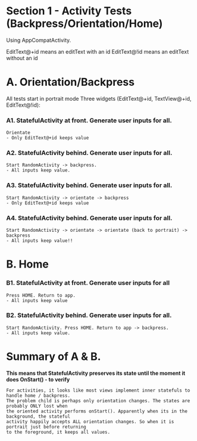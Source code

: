 

# Section 1 - Activity Tests (Backpress/Orientation/Home)

Using AppCompatActivity.

EditText@+id means an editText with an id
EditText@!id means an editText without an id

# A. Orientation/Backpress

All tests start in portrait mode
Three widgets (EditText@+id, TextView@+id, EditText@!id):

### A1. StatefulActivity at front. Generate user inputs for all.

```
Orientate
- Only EditText@+id keeps value
```

### A2. StatefulActivity behind. Generate user inputs for all.

```
Start RandomActivity -> backpress.
- All inputs keep value.
```

### A3. StatefulActivity behind. Generate user inputs for all.

```
Start RandomActivity -> orientate -> backpress
- Only EditText@+id keeps value
```

### A4. StatefulActivity behind. Generate user inputs for all.

```
Start RandomActivity -> orientate -> orientate (back to portrait) -> backpress
- All inputs keep value!!
```

# B. Home

### B1. StatefulActivity at front. Generate user inputs for all

```
Press HOME. Return to app.
- All inputs keep value
```

### B2. StatefulActivity behind. Generate user inputs for all.

```
Start RandomActivity. Press HOME. Return to app -> backpress.
- All inputs keep value.
```

# Summary of A & B. 

**This means that StatefulActivity preserves its state until the moment it does OnStart() - to verify**

```
For activities, it looks like most views implement inner statefuls to handle home / backpress. 
The problem child is perhaps only orientation changes. The states are probably ONLY lost when 
the oriented activity performs onStart(). Apparently when its in the background, the stateful 
activity happily accepts ALL orientation changes. So when it is portrait just before returning 
to the foreground, it keeps all values. 
```
